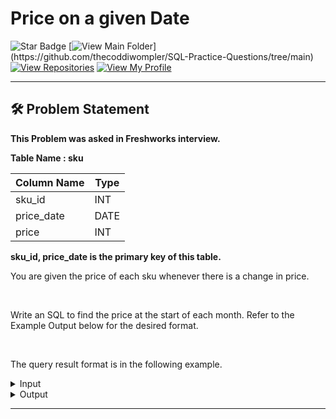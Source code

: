 # Price on a given Date
![Star Badge](https://img.shields.io/static/v1?label=%F0%9F%8C%9F&message=If%20Useful&style=style=flat&color=BC4E99)
[![View Main Folder](https://img.shields.io/badge/View-Main_Folder-971901?)](https://github.com/thecoddiwompler/SQL-Practice-Questions/tree/main)
[![View Repositories](https://img.shields.io/badge/View-My_Repositories-blue?logo=GitHub)](https://github.com/thecoddiwompler?tab=repositories)
[![View My Profile](https://img.shields.io/badge/View-My_Profile-green?logo=GitHub)](https://github.com/thecoddiwompler)

---


## 🛠️ Problem Statement

<b> This Problem was asked in Freshworks interview. </b>

  
<b>Table Name : sku</b>

|  Column Name  |Type |
| ------------- | ------------- |
| sku_id  | INT  |
| price_date  | DATE  |
| price | INT |

<b>sku_id, price_date is the primary key of this table.</b>
</br>

You are given the price of each sku whenever there is a change in price.

</br>
  
Write an SQL to find the price at the start of each month. Refer to the Example Output below for the desired format.

</br>

The query result format is in the following example. 

 <details>
<summary>
Input
</summary>
</br>

<b> Table Name: sku </b></br>

| sku_id | price_date  | price |
|--------|-------------|-------|
| 1      | 2023-01-01  | 10    |
| 1      | 2023-02-15  | 15    |
| 1      | 2023-03-03  | 18    |
| 1      | 2023-03-27  | 15    |
| 1      | 2023-04-06  | 20    |



</details>

<details>
<summary>
Output
</summary>
</br>

| sku_id | month_start_date | price |
|--------|-------------------|-------|
| 1      | 2023-01-01        | 10    |
| 1      | 2023-02-01        | 10    |
| 1      | 2023-03-01        | 15    |
| 1      | 2023-04-01        | 15    |
| 1      | 2023-05-01        | 20    |


</details>

---

